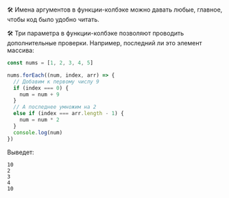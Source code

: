 🛠 Имена аргументов в функции-колбэке можно давать любые, главное, чтобы код было удобно читать.

🛠 Три параметра в функции-колбэке позволяют проводить дополнительные проверки. Например, последний ли это элемент массива:

```js
const nums = [1, 2, 3, 4, 5]

nums.forEach((num, index, arr) => {
  // Добавим к первому числу 9
  if (index === 0) {
    num = num + 9
  }
  // А последнее умножим на 2
  else if (index === arr.length - 1) {
    num = num * 2
  }
  console.log(num)
})
```

Выведет:

```
10
2
3
4
10
```
